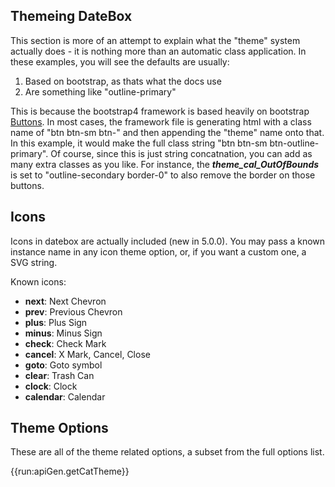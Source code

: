 ## Themeing DateBox

This section is more of an attempt to explain what the "theme" system actually does - it is nothing more than an automatic class application. In these examples, you will see the defaults are usually:

 1. Based on bootstrap, as thats what the docs use
 2. Are something like "outline-primary"

This is because the bootstrap4 framework is based heavily on bootstrap [Buttons](https://getbootstrap.com/docs/4.3/components/buttons/).  In most cases, the framework file is generating html with a class name of "btn btn-sm btn-" and then appending the "theme" name onto that.  In this example, it would make the full class string "btn btn-sm btn-outline-primary".  Of course, since this is just string concatnation, you can add as many extra classes as you like.  For instance, the ___theme\_cal\_OutOfBounds___ is set to "outline-secondary border-0" to also remove the border on those buttons.

## Icons

Icons in datebox are actually included (new in 5.0.0).  You may pass a known instance name in any icon theme option, or, if you want a custom one, a SVG string.

Known icons:
 - __next__: Next Chevron
 - __prev__: Previous Chevron
 - __plus__: Plus Sign
 - __minus__: Minus Sign
 - __check__: Check Mark
 - __cancel__: X Mark, Cancel, Close
 - __goto__: Goto symbol
 - __clear__: Trash Can
 - __clock__: Clock
 - __calendar__: Calendar


## Theme Options

These are all of the theme related options, a subset from the full options list.

{{run:apiGen.getCatTheme}}